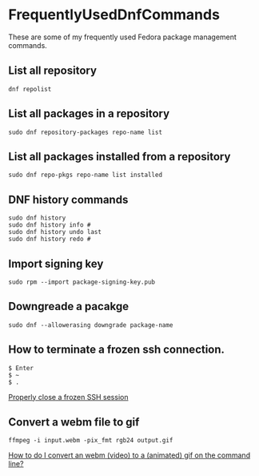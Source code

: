 # FrequentlyUsedDnfCommands
These are some of my frequently used Fedora package management commands.

## List all repository

    dnf repolist

## List all packages in a repository

    sudo dnf repository-packages repo-name list

## List all packages installed from a repository

    sudo dnf repo-pkgs repo-name list installed

## DNF history commands

    sudo dnf history
    sudo dnf history info #
    sudo dnf history undo last
    sudo dnf history redo #
	
## Import signing key

    sudo rpm --import package-signing-key.pub

## Downgreade a pacakge

    sudo dnf --allowerasing downgrade package-name

## How to terminate a frozen ssh connection.

	$ Enter
	$ ~
	$ .
	
[Properly close a frozen SSH session](https://infertux.com/posts/2012/12/20/properly-close-a-frozen-ssh-session/)

## Convert a webm file to gif

    ffmpeg -i input.webm -pix_fmt rgb24 output.gif

[How to do I convert an webm (video) to a (animated) gif on the command line?](https://askubuntu.com/a/506672/106123)

